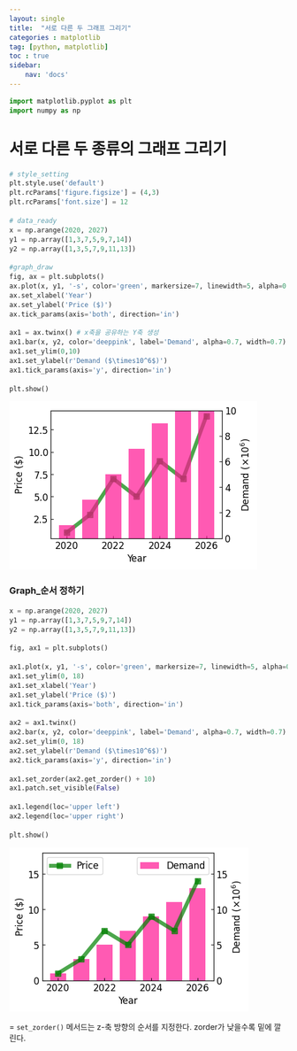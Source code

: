 ```yaml
---
layout: single
title:  "서로 다른 두 그래프 그리기"
categories : matplotlib
tag: [python, matplotlib]
toc : true
sidebar:
    nav: 'docs'
---
```


```python
import matplotlib.pyplot as plt
import numpy as np
```

# 서로 다른 두 종류의 그래프 그리기


```python
# style_setting
plt.style.use('default')
plt.rcParams['figure.figsize'] = (4,3)
plt.rcParams['font.size'] = 12

# data_ready
x = np.arange(2020, 2027)
y1 = np.array([1,3,7,5,9,7,14])
y2 = np.array([1,3,5,7,9,11,13])

#graph_draw
fig, ax = plt.subplots()
ax.plot(x, y1, '-s', color='green', markersize=7, linewidth=5, alpha=0.7, label='Price')
ax.set_xlabel('Year')
ax.set_ylabel('Price ($)')
ax.tick_params(axis='both', direction='in')

ax1 = ax.twinx() # x축을 공유하는 Y축 생성
ax1.bar(x, y2, color='deeppink', label='Demand', alpha=0.7, width=0.7)
ax1.set_ylim(0,10)
ax1.set_ylabel(r'Demand ($\times10^6$)')
ax1.tick_params(axis='y', direction='in')

plt.show()
```


![Foo](/images/Matplotlib_15_files/Matplotlib_15_2_0.png)


### Graph_순서 정하기



```python
x = np.arange(2020, 2027)
y1 = np.array([1,3,7,5,9,7,14])
y2 = np.array([1,3,5,7,9,11,13])

fig, ax1 = plt.subplots()

ax1.plot(x, y1, '-s', color='green', markersize=7, linewidth=5, alpha=0.7, label='Price')
ax1.set_ylim(0, 18)
ax1.set_xlabel('Year')
ax1.set_ylabel('Price ($)')
ax1.tick_params(axis='both', direction='in')

ax2 = ax1.twinx()
ax2.bar(x, y2, color='deeppink', label='Demand', alpha=0.7, width=0.7)
ax2.set_ylim(0, 18)
ax2.set_ylabel(r'Demand ($\times10^6$)')
ax2.tick_params(axis='y', direction='in')

ax1.set_zorder(ax2.get_zorder() + 10)
ax1.patch.set_visible(False)

ax1.legend(loc='upper left')
ax2.legend(loc='upper right')

plt.show()
```


![Foo](/images/Matplotlib_15_files/Matplotlib_15_4_0.png)


= ```set_zorder()``` 메서드는 z-축 방향의 순서를 지정한다. zorder가 낮을수록 밑에 깔린다.
